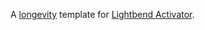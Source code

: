 A [longevity](http://longevityframework.github.io/longevity/) template for [Lightbend Activator](https://www.lightbend.com/activator/download).
